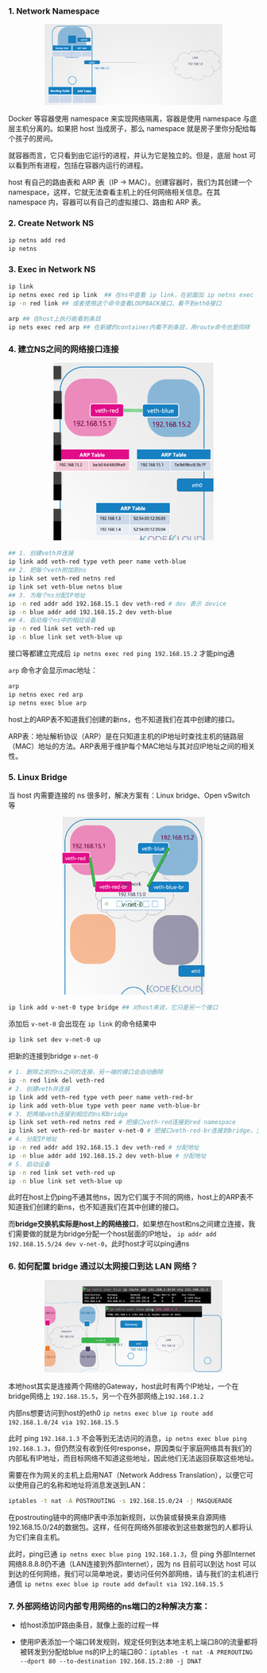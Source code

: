 ### 1. Network Namespace

<center><img src="ns.png" style="zoom:35%"/></center>

Docker 等容器使用 namespace 来实现网络隔离，容器是使用 namespace 与底层主机分离的。如果把 host 当成房子，那么 namespace 就是房子里你分配给每个孩子的房间。

就容器而言，它只看到由它运行的进程，并认为它是独立的。但是，底层 host 可以看到所有进程，包括在容器内运行的进程。

host 有自己的路由表和 ARP 表（IP -> MAC）。创建容器时，我们为其创建一个 namespace，这样，它就无法查看主机上的任何网络相关信息。在其 namespace 内，容器可以有自己的虚拟接口、路由和 ARP 表。

### 2. Create Network NS

```bash
ip netns add red
ip netns
```

### 3. Exec in Network NS

```bash
ip link
ip netns exec red ip link  ## 在ns中查看 ip link，在前面加 ip netns exec
ip -n red link ## 或者使用这个命令查看LOOPBACK接口，看不到eth0接口
```

```bash
arp ## 在host上执行能看到条目
ip nets exec red arp ## 在新建的container内看不到条目，用route命令也是同样
```

### 4. 建立NS之间的网络接口连接

<center><img src="conn.png" style="zoom:35%"/></center>

```bash
## 1. 创建veth并连接
ip link add veth-red type veth peer name veth-blue
## 2. 把每个veth附加到ns
ip link set veth-red netns red
ip link set veth-blue netns blue
## 3. 为每个ns分配IP地址
ip -n red addr add 192.168.15.1 dev veth-red # dev 表示 device
ip -n blue addr add 192.168.15.2 dev veth-blue
## 4. 启动每个ns中的相应设备
ip -n red link set veth-red up
ip -n blue link set veth-blue up
```

接口等都建立完成后 `ip netns exec red ping 192.168.15.2` 才能ping通

`arp` 命令才会显示mac地址：

```bash
arp
ip netns exec red arp
ip netns exec blue arp
```

host上的ARP表不知道我们创建的新ns，也不知道我们在其中创建的接口。

ARP表：地址解析协议（ARP）是在只知道主机的IP地址时查找主机的链路层（MAC）地址的方法。ARP表用于维护每个MAC地址与其对应IP地址之间的相关性。

### 5. Linux Bridge

当 host 内需要连接的 ns 很多时，解决方案有：Linux bridge、Open vSwitch 等

<center><img src="bridge.png" style="zoom:35%"/></center>

```bash
ip link add v-net-0 type bridge ## 对host来说，它只是另一个接口
```

添加后 `v-net-0` 会出现在 `ip link` 的命令结果中

```bash
ip link set dev v-net-0 up
```

把新的连接到bridge `v-net-0`

```bash
# 1. 删除之前的ns之间的连接，另一端的接口会自动删除
ip -n red link del veth-red
# 2. 创建veth并连接
ip link add veth-red type veth peer name veth-red-br
ip link add veth-blue type veth peer name veth-blue-br
# 3. 把两端veth连接到相应的ns和bridge
ip link set veth-red netns red # 把接口veth-red连接到red namespace
ip link set veth-red-br master v-net-0 # 把接口veth-red-br连接到bridge，主设备定为v-net-0
# 4. 分配IP地址
ip -n red addr add 192.168.15.1 dev veth-red # 分配地址
ip -n blue addr add 192.168.15.2 dev veth-blue # 分配地址
# 5. 启动设备
ip -n red link set veth-red up
ip -n blue link set veth-blue up
```

此时在host上仍ping不通其他ns，因为它们属于不同的网络，host上的ARP表不知道我们创建的新ns，也不知道我们在其中创建的接口。

而**bridge交换机实际是host上的网络接口**，如果想在host和ns之间建立连接，我们需要做的就是为bridge分配一个host层面的IP地址， `ip addr add 192.168.15.5/24 dev v-net-0`，此时host才可以ping通ns

### 6. 如何配置 bridge 通过以太网接口到达 LAN 网络？

<center><img src="netns.png" style="zoom:35%"/></center>

本地host其实是连接两个网络的Gateway，host此时有两个IP地址，一个在bridge网络上 `192.168.15.5`，另一个在外部网络上`192.168.1.2`

内部ns想要访问到host的eth0 `ip netns exec blue ip route add 192.168.1.0/24 via 192.168.15.5` 

此时 ping `192.168.1.3` 不会等到无法访问的消息，`ip netns exec blue ping 192.168.1.3`，但仍然没有收到任何response，原因类似于家庭网络具有我们的内部私有IP地址，而目标网络不知道这些地址，因此他们无法返回获取这些地址。

需要在作为网关的主机上启用NAT（Network Address Translation），以便它可以使用自己的名称和地址将消息发送到LAN：

```bash
iptables -t nat -A POSTROUTING -s 192.168.15.0/24 -j MASQUERADE
```

在postrouting链中的网络IP表中添加新规则，以伪装或替换来自源网络192.168.15.0/24的数据包。这样，任何在网络外部接收到这些数据包的人都将认为它们来自主机。

此时，ping已通 `ip netns exec blue ping 192.168.1.3`，但 ping 外部Internet网络8.8.8.8仍不通（LAN连接到外部Internet），因为 ns 目前可以到达 host 可以到达的任何网络，我们可以简单地说，要访问任何外部网络，请与我们的主机进行通信 `ip netns exec blue ip route add default via 192.168.15.5`

### 7. 外部网络访问内部专用网络的ns端口的2种解决方案：

- 给host添加IP路由条目，就像上面的过程一样

- 使用IP表添加一个端口转发规则，规定任何到达本地主机上端口80的流量都将被转发到分配给blue ns的IP上的端口80：`iptables -t nat -A PREROUTING --dport 80 --to-destination 192.168.15.2:80 -j DNAT`

  